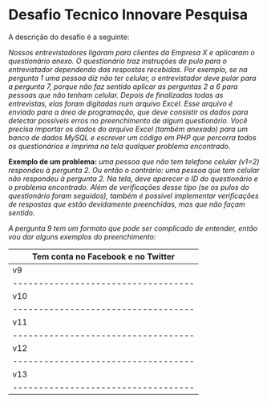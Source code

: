 # Desafio Tecnico Innovare Pesquisa

A descrição do desafio é a seguinte:

*Nossos entrevistadores ligaram para clientes da Empresa X e aplicaram o questionário anexo.
O questionário traz instruções de pulo para o entrevistador dependendo das respostas recebidas.
Por exemplo, se na pergunta 1 uma pessoa diz não ter celular, o entrevistador deve pular para a
pergunta 7, porque não faz sentido aplicar as perguntas 2 a 6 para pessoas que não tenham
celular.
Depois de finalizadas todas as entrevistas, elas foram digitadas num arquivo Excel. Esse arquivo
é enviado para a área de programação, que deve consistir os dados para detectar possíveis erros
no preenchimento de algum questionário.
Você precisa importar os dados do arquivo Excel (também anexado) para um banco de dados
MySQL e escrever um código em PHP que percorra todos os questionários e imprima na tela
qualquer problema encontrado.*

**Exemplo de um problema:** *uma pessoa que não tem telefone celular (v1=2) respondeu à
pergunta 2. Ou então o contrário: uma pessoa que tem celular não respondeu à pergunta 2. Na
tela, deve aparecer o ID do questionário e o problema encontrado. Além de verificações desse
tipo (se os pulos do questionário foram seguidos), também é possível implementar verificações
de respostas que estão devidamente preenchidas, mas que não façam sentido.*

*A pergunta 9 tem um formato que pode ser complicado de entender, então vou dar alguns
exemplos do preenchimento:*

|Tem conta no Facebook e no Twitter |
|-----------------------------------|
|     v9          |         1       | 
|-----------------------------------|
|     v10         |         1       | 
|-----------------------------------|
|     v11         |         1       | 
|-----------------------------------|
|     v12         |         1       | 
|-----------------------------------|
|     v13         |         1       | 
|-----------------------------------|

